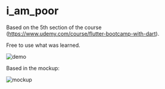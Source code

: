 # i_am_poor

Based on the 5th section of the course (https://www.udemy.com/course/flutter-bootcamp-with-dart).

Free to use what was learned.

![demo](https://i.ibb.co/pdqRmJP/i-am-poor-demo.png)

Based in the mockup:

![mockup](https://i.ibb.co/RcZk1rd/X-58.png)
